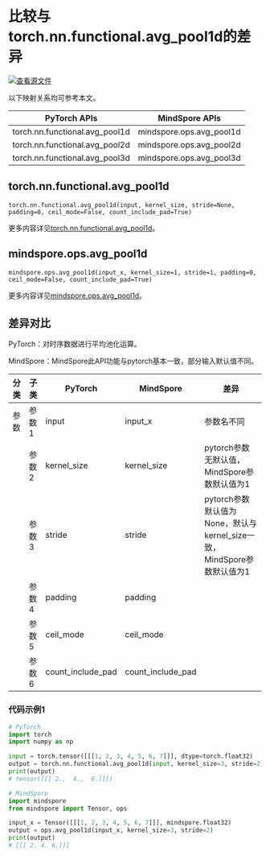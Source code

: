 # 比较与torch.nn.functional.avg_pool1d的差异

[![查看源文件](https://mindspore-website.obs.cn-north-4.myhuaweicloud.com/website-images/br_base/resource/_static/logo_source.svg)](https://gitee.com/mindspore/docs/blob/br_base/docs/mindspore/source_zh_cn/note/api_mapping/pytorch_diff/avg_pool1d.md)

以下映射关系均可参考本文。

|     PyTorch APIs      |      MindSpore APIs       |
| :-------------------: | :-----------------------: |
| torch.nn.functional.avg_pool1d | mindspore.ops.avg_pool1d |
| torch.nn.functional.avg_pool2d | mindspore.ops.avg_pool2d |
| torch.nn.functional.avg_pool3d | mindspore.ops.avg_pool3d |

## torch.nn.functional.avg_pool1d

```text
torch.nn.functional.avg_pool1d(input, kernel_size, stride=None, padding=0, ceil_mode=False, count_include_pad=True)
```

更多内容详见[torch.nn.functional.avg_pool1d](https://pytorch.org/docs/1.8.1/nn.functional.html#torch.nn.functional.avg_pool1d)。

## mindspore.ops.avg_pool1d

```text
mindspore.ops.avg_pool1d(input_x, kernel_size=1, stride=1, padding=0, ceil_mode=False, count_include_pad=True)
```

更多内容详见[mindspore.ops.avg_pool1d](https://mindspore.cn/docs/zh-CN/br_base/api_python/ops/mindspore.ops.avg_pool1d.html)。

## 差异对比

PyTorch：对时序数据进行平均池化运算。

MindSpore：MindSpore此API功能与pytorch基本一致，部分输入默认值不同。

| 分类 | 子类 |PyTorch | MindSpore | 差异 |
| --- | --- | --- | --- |---|
| 参数 | 参数1 | input             | input_x           | 参数名不同 |
|  | 参数2 | kernel_size       | kernel_size       | pytorch参数无默认值，MindSpore参数默认值为1 |
|  | 参数3 | stride            | stride            | pytorch参数默认值为None，默认与kernel_size一致，MindSpore参数默认值为1 |
|  | 参数4 | padding           | padding           |  |
|  | 参数5 | ceil_mode         | ceil_mode         |  |
|  | 参数6 | count_include_pad | count_include_pad |  |

### 代码示例1

```python
# PyTorch
import torch
import numpy as np

input = torch.tensor([[[1, 2, 3, 4, 5, 6, 7]]], dtype=torch.float32)
output = torch.nn.functional.avg_pool1d(input, kernel_size=3, stride=2)
print(output)
# tensor([[[ 2.,  4.,  6.]]])

# MindSpore
import mindspore
from mindspore import Tensor, ops

input_x = Tensor([[[1, 2, 3, 4, 5, 6, 7]]], mindspore.float32)
output = ops.avg_pool1d(input_x, kernel_size=3, stride=2)
print(output)
# [[[ 2. 4. 6.]]]
```
